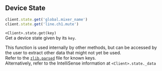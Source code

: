 ## Device State

```js
client.state.get('global.mixer_name')
client.state.get('line.ch1.mute')
```

`<Client>.state.get(key)`  
Get a device state given by its `key`.  

This function is used internally by other methods, but can be accessed by the user to extract other data that might not yet be used.  
Refer to the [`zlib.parsed`](https://github.com/featherbear/presonus-studiolive-api/blob/2dedb706fa0cddeaf064422b1f79f4cdb00be1d8/zlib.parsed) file for known keys.  
Alternatively, refer to the IntelliSense information at `<Client>.state._data`